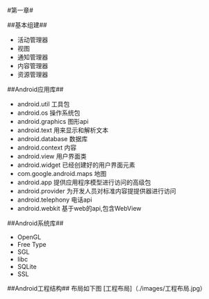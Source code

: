 #第一章#

##基本组建##
- 活动管理器
- 视图
- 通知管理器
- 内容管理器
- 资源管理器

##Android应用库##
- android.util 工具包
- android.os 操作系统包
- android.graphics 图形api
- android.text 用来显示和解析文本
- android.database 数据库
- android.context 内容
- android.view 用户界面类
- android.widget 已经创建好的用户界面元素
- com.google.android.maps 地图
- android.app 提供应用程序模型进行访问的高级包
- android.provider 为开发人员对标准内容提提供器进行访问
- android.telephony 电话api
- android.webkit 基于web的api,包含WebView

##Android系统库##
- OpenGL
- Free Type
- SGL
- libc
- SQLite
- SSL

##Android工程结构##
布局如下图
[工程布局]（./images/工程布局.jpg）
